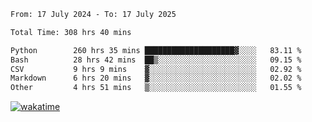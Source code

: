 <!--START_SECTION:waka-->

```txt
From: 17 July 2024 - To: 17 July 2025

Total Time: 308 hrs 40 mins

Python        260 hrs 35 mins ████████████████████▓░░░░   83.11 %
Bash          28 hrs 42 mins  ██▒░░░░░░░░░░░░░░░░░░░░░░   09.15 %
CSV           9 hrs 9 mins    ▓░░░░░░░░░░░░░░░░░░░░░░░░   02.92 %
Markdown      6 hrs 20 mins   ▓░░░░░░░░░░░░░░░░░░░░░░░░   02.02 %
Other         4 hrs 51 mins   ▒░░░░░░░░░░░░░░░░░░░░░░░░   01.55 %
```

<!--END_SECTION:waka-->
[![wakatime](https://wakatime.com/badge/user/5f89a63a-5294-4958-ad30-2b3455e63f2a.svg)](https://wakatime.com/@5f89a63a-5294-4958-ad30-2b3455e63f2a)
